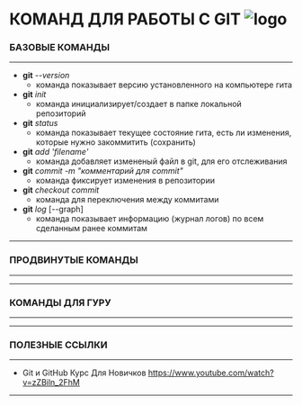#  КОМАНД ДЛЯ РАБОТЫ С GIT ![logo](./img/logo.png)
### БАЗОВЫЕ КОМАНДЫ
***
* **git** *--version*
    * команда показывает версию установленного на компьютере гита
* **git** *init*
    * команда инициализирует/создает в папке локальной репозиторий
* **git** *status* 
    * команда показывает текущее состояние гита, есть ли изменения, которые нужно закоммитить (сохранить)
* **git** *add 'filename'*
    * команда добавляет измененый файл в git, для его отслеживания
* **git** *commit -m "комментарий для commit"*
    * команда фиксирует изменения в репозитории
* **git** *checkout commit*
    * команда для переключения между коммитами    
* **git** *log* [--graph]
    * команда показывает информацию (журнал логов) по всем сделанным ранее коммитам
***
### ПРОДВИНУТЫЕ КОМАНДЫ
***

***
### КОМАНДЫ ДЛЯ ГУРУ
***

***
### ПОЛЕЗНЫЕ ССЫЛКИ
***
* Git и GitHub Курс Для Новичков https://www.youtube.com/watch?v=zZBiln_2FhM
***